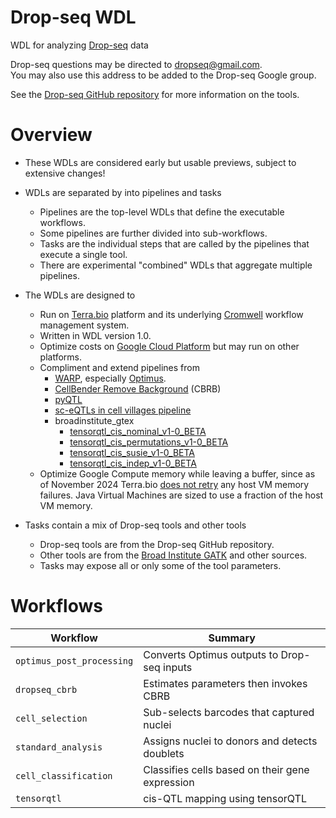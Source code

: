 # Drop-seq WDL

WDL for analyzing [Drop-seq](http://mccarrolllab.com/dropseq/) data

Drop-seq questions may be directed to [dropseq@gmail.com](mailto:dropseq@gmail.com).  
You may also use this address to be added to the Drop-seq Google group.

See the [Drop-seq GitHub repository](https://github.com/broadinstitute/Drop-seq) for more information on the tools.

# Overview

* These WDLs are considered early but usable previews, subject to extensive changes!

* WDLs are separated by into pipelines and tasks
    * Pipelines are the top-level WDLs that define the executable workflows.
    * Some pipelines are further divided into sub-workflows.
    * Tasks are the individual steps that are called by the pipelines that execute a single tool.
    * There are experimental "combined" WDLs that aggregate multiple pipelines.

* The WDLs are designed to
    * Run on [Terra.bio](https://terra.bio) platform and its underlying [Cromwell](https://cromwell.readthedocs.io/)
      workflow management system.
    * Written in WDL version 1.0.
    * Optimize costs on [Google Cloud Platform](https://cloud.google.com/) but may run on other platforms.
    * Compliment and extend pipelines from
        * [WARP](https://broadinstitute.github.io/warp/), especially
          [Optimus](https://broadinstitute.github.io/warp/docs/Pipelines/Optimus_Pipeline/README).
        * [CellBender Remove Background](https://cellbender.readthedocs.io/) (CBRB)
        * [pyQTL](https://github.com/broadinstitute/pyqtl)
        * [sc-eQTLs in cell villages pipeline](https://github.com/broadinstitute/eqtl_pipeline_terra)
        * broadinstitute_gtex
          * [tensorqtl_cis_nominal_v1-0_BETA](https://app.terra.bio/#workflows/broadinstitute_gtex/tensorqtl_cis_nominal_v1-0_BETA)
          * [tensorqtl_cis_permutations_v1-0_BETA](https://app.terra.bio/#workflows/broadinstitute_gtex/tensorqtl_cis_permutations_v1-0_BETA)
          * [tensorqtl_cis_susie_v1-0_BETA](https://app.terra.bio/#workflows/broadinstitute_gtex/tensorqtl_cis_susie_v1-0_BETA)
          * [tensorqtl_cis_indep_v1-0_BETA](https://app.terra.bio/#workflows/broadinstitute_gtex/tensorqtl_cis_indep_v1-0_BETA)
    * Optimize Google Compute memory while leaving a buffer, since as of November 2024 Terra.bio
      [does not retry](https://support.terra.bio/hc/en-us/community/posts/25689049423259/comments/27763244299163)
      any host VM memory failures. Java Virtual Machines are sized to use a fraction of the host VM memory.

* Tasks contain a mix of Drop-seq tools and other tools
    * Drop-seq tools are from the Drop-seq GitHub repository.
    * Other tools are from the [Broad Institute GATK](https://gatk.broadinstitute.org/) and other sources.
    * Tasks may expose all or only some of the tool parameters.

# Workflows

| Workflow                  | Summary                                         |
|---------------------------|-------------------------------------------------|
| `optimus_post_processing` | Converts Optimus outputs to Drop-seq inputs     |
| `dropseq_cbrb`            | Estimates parameters then invokes CBRB          |
| `cell_selection`          | Sub-selects barcodes that captured nuclei       |
| `standard_analysis`       | Assigns nuclei to donors and detects doublets   |
| `cell_classification`     | Classifies cells based on their gene expression |
| `tensorqtl`               | cis-QTL mapping using tensorQTL                 |
